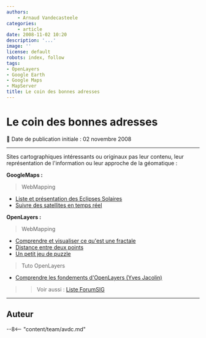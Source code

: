 ```yaml
---
authors:
    - Arnaud Vandecasteele
categories:
    - article
date: 2008-11-02 10:20
description: '...'
image: ''
license: default
robots: index, follow
tags:
- OpenLayers
- Google Earth
- Google Maps
- MapServer
title: Le coin des bonnes adresses
---
```


# Le coin des bonnes adresses

:calendar: Date de publication initiale : 02 novembre 2008

----

Sites cartographiques intéressants ou originaux pas leur contenu, leur représentation de l'information ou leur approche de la géomatique :

**GoogleMaps :**

> WebMapping

* [Liste et présentation des Eclipses Solaires](http://xjubier.free.fr/en/site_pages/SolarEclipsesGoogleMaps.html)
* [Suivre des satellites en temps réel](http://www.n2yo.com/)

**OpenLayers :**

> WebMapping

* [Comprendre et visualiser ce qu'est une fractale](http://gis.ibbeck.de/apps/Mandelbrot/htdocs/wms_mandelbrot_frames.html)
* [Distance entre deux points](http://gis.ibbeck.de/ginfo/apps/OLExamples/OL26/examples/gc_example.html)
* [Un petit jeu de puzzle](http://gis.ibbeck.de/ginfo/apps/pentominoes/pentominoes.html)

> Tuto OpenLayers

* [Comprendre les fondements d'OpenLayers (Yves Jacolin)](http://georezo.net/blog/geolibre/2008/11/02/introduction-a-openlayers-workshop-en-francais/#more-66)

>> Voir aussi : [Liste ForumSIG](http://www.forumsig.org/showthread.php?t=2442)

----

## Auteur

--8<-- "content/team/avdc.md"
